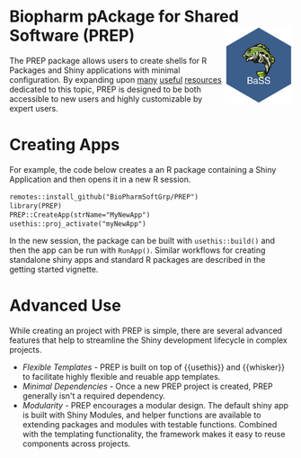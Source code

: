 # Biopharm pAckage for Shared Software (PREP) <img src="logo.png" align="right" alt="" width="120" />

The PREP package allows users to create shells for R Packages and Shiny applications with minimal configuration. By expanding upon [many](https://r-pkgs.org/) [useful](https://usethis.r-lib.org/) [resources](https://thinkr-open.github.io/golem/) dedicated to this topic, PREP is designed to be both accessible to new users and highly customizable by expert users. 

# Creating Apps

For example, the code below creates a an R package containing a Shiny Application and then opens it in a new R session. 

```
remotes::install_github("BioPharmSoftGrp/PREP")
library(PREP)
PREP::CreateApp(strName="MyNewApp") 
usethis::proj_activate("myNewApp")
```

In the new session, the package can be built with `usethis::build()` and then the app can be run with `RunApp()`. Similar workflows for creating standalone shiny apps and standard R packages are described in the getting started vignette. 

# Advanced Use

While creating an project with PREP is simple, there are several advanced features that help to streamline the Shiny development lifecycle in complex projects.

- *Flexible Templates* - PREP is built on top of {{usethis}} and {{whisker}} to facilitate highly flexible and reuable app templates. 
- *Minimal Dependencies* - Once a new PREP project is created, PREP generally isn't a required dependency.
- *Modularity* - PREP encourages a modular design. The default shiny app is built with Shiny Modules, and helper functions are available to extending packages and modules with testable functions. Combined with the templating functionality, the framework makes it easy to reuse components across projects. 
